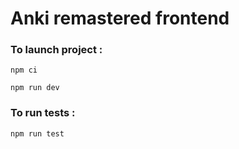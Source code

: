# Anki remastered frontend

### To launch project :
``npm ci``

``npm run dev``

### To run tests :
``npm run test``



